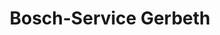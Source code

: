 ---
title: "Bosch-Service Gerbeth"
url: /oelsnitz-vogtl/bosch-service-gerbeth/
shop: Autowerkstatt
---